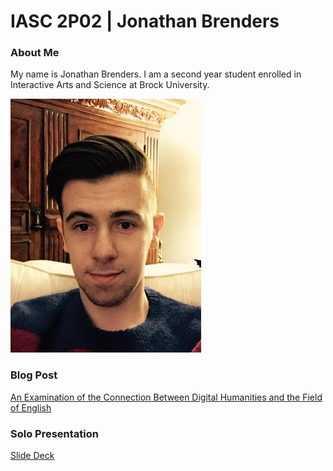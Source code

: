 # IASC 2P02 | Jonathan Brenders

### About Me

My name is Jonathan Brenders. I am a second year student enrolled in Interactive Arts and Science at Brock University. 

![](images/File_000.jpeg)

### Blog Post

[An Examination of the Connection Between Digital Humanities and the Field of English](blog.md)


### Solo Presentation

[Slide Deck](reveal.index.html)
